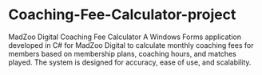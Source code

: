 # Coaching-Fee-Calculator-project
MadZoo Digital Coaching Fee Calculator  A Windows Forms application developed in C# for MadZoo Digital to calculate monthly coaching fees for members based on membership plans, coaching hours, and matches played.   The system is designed for accuracy, ease of use, and scalability.

